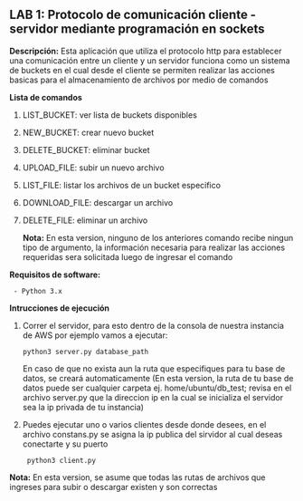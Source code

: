 ## **LAB 1:** Protocolo de comunicación cliente - servidor mediante programación en sockets

**Descripción:**
Esta aplicación que utiliza el protocolo http para establecer una comunicación entre un cliente y un servidor funciona como un sistema de buckets en el cual desde el cliente se permiten realizar las acciones basicas para el almacenamiento de archivos por medio de comandos

**Lista de comandos**

 1. LIST_BUCKET: ver lista de buckets disponibles
 2. NEW_BUCKET: crear nuevo bucket
 3. DELETE_BUCKET: eliminar bucket
 4. UPLOAD_FILE: subir un nuevo archivo
 5. LIST_FILE: listar los archivos de un bucket especifico
 6. DOWNLOAD_FILE: descargar un archivo
 7. DELETE_FILE: eliminar un archivo

	**Nota:** En esta version, ninguno de los anteriores comando recibe ningun tipo de argumento, la información necesaria para realizar las acciones requeridas sera solicitada luego de ingresar el comando

**Requisitos de software:**

	 - Python 3.x


**Intrucciones de ejecución**

 1. Correr el servidor, para esto dentro de la consola de nuestra instancia de AWS por ejemplo vamos a ejecutar:

	    python3 server.py database_path

	En caso de que no exista aun la ruta que especifiques para tu base de datos, se creará automaticamente (En esta version, la ruta de tu base de datos puede ser cualquier carpeta ej. home/ubuntu/db_test; revisa en el archivo server.py que la direccion ip en la cual se inicializa el servidor sea la ip privada de tu instancia)


2. Puedes ejecutar uno o varios clientes desde donde desees, en el archivo constans.py se asigna la ip publica del sirvidor al cual deseas conectarte y su puerto

	    python3 client.py


**Nota:** En esta version, se asume que todas las rutas de archivos que ingreses para subir o descargar existen y son correctas
